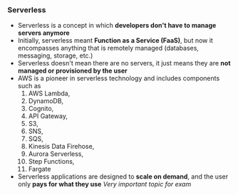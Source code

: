 ### Serverless
-   Serverless is a concept in which **developers don't have to manage servers anymore**
-   Initially, serverless meant **Function as a Service (FaaS)**, but now it encompasses anything that is remotely managed (databases, messaging, storage, etc.)
-   Serverless doesn't mean there are no servers, it just means they are **not managed or provisioned by the user**
-   AWS is a pioneer in serverless technology and includes components such as 
	1. AWS Lambda, 
	2. DynamoDB,
	3. Cognito,
	4. API Gateway,
	5. S3,
	6. SNS,
	7. SQS,
	8. Kinesis Data Firehose,
	9. Aurora Serverless,
	10. Step Functions,
	11. Fargate
-   Serverless applications are designed to **scale on demand**, and the user only **pays for what they use**
*Very important topic for exam*

